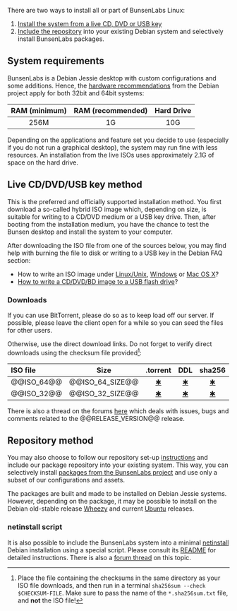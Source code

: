 [HardwareRequirements]: <https://www.debian.org/releases/jessie/amd64/ch03s04.html.en>
[LinuxFAQ]: <https://www.debian.org/CD/faq/#record-unix>
[OSXFAQ]: <https://www.debian.org/CD/faq/#record-mac>
[USBFAQ]: <https://www.debian.org/CD/faq/#write-usb>
[WindowsFAQ]: <https://www.debian.org/CD/faq/#record-windows>

[DDL32]: <@@DDL_URL_32@@>
[DDL64]: <@@DDL_URL_64@@>
[TorrentFile32]: <@@TORRENT_URL_32@@>
[TorrentFile64]: <@@TORRENT_URL_64@@>
[TorrentMagnet32]: <@@TORRENT_MAGNET_LINK_32@@>
[TorrentMagnet64]: <@@TORRENT_MAGNET_LINK_64@@>
[shasums32]: <@@SHA256SUMS_URL_32@@>
[shasums64]: <@@SHA256SUMS_URL_64@@>

There are two ways to install all or part of BunsenLabs Linux:

1. [Install the system from a live CD, DVD or USB key](#live-cddvdusb-key-method)
2. [Include the repository](#repository-method) into your existing Debian system and
   selectively install BunsenLabs packages.

## System requirements

BunsenLabs is a Debian Jessie desktop with custom configurations and
some additions. Hence, the [hardware
recommendations][HardwareRequirements] from the Debian project apply for
both 32bit and 64bit systems:

|RAM (minimum)|RAM (recommended)|Hard Drive |
|:-----------:|:---------------:|:---------:|
| 256M        | 1G              | 10G       |

Depending on the applications and feature set you decide to use
(especially if you do not run a graphical desktop), the system may run
fine with less resources. An installation from the live ISOs uses
approximately 2.1G of space on the hard drive.

## Live CD/DVD/USB key method

This is the preferred and officially supported installation method. You
first download a so-called hybrid ISO image which, depending on size, is
suitable for writing to a CD/DVD medium or a USB key drive. Then, after
booting from the installation medium, you have the chance to test the
Bunsen desktop and install the system to your computer.

After downloading the ISO file from one of the sources below, you may
find help with burning the file to disk or writing to a USB key in the
Debian FAQ section:

* How to write an ISO image under [Linux/Unix][LinuxFAQ],
  [Windows][WindowsFAQ] or [Mac OS X][OSXFAQ]?
* [How to write a CD/DVD/BD image to a USB flash drive][USBFAQ]?

### Downloads

If you can use BitTorrent, please do so as to keep load off our server.
If possible, please leave the client open for a while so you can seed the
files for other users.

Otherwise, use the direct download links. Do not forget to verify direct
downloads using the checksum file provided[^2]:

| ISO file          | Size                  | .torrent                  | DDL            | sha256           |
|:------------------|:---------------------:|:--------------------------:|:--------------:|:----------------:|
| \@\@ISO\_64\@\@   | \@\@ISO\_64\_SIZE\@\@ | [✱][TorrentFile64]         | [✱][DDL64]     | [✱][shasums64]   |
| \@\@ISO\_32\@\@   | \@\@ISO\_32\_SIZE\@\@ | [✱][TorrentFile32]         | [✱][DDL32]     | [✱][shasums32]   |

There is also a thread on the forums
[here](http://crunchbang.org/forums/viewtopic.php?id=40602) which deals
with issues, bugs and comments related to the \@\@RELEASE\_VERSION\@\@
release.

[^2]: Place the file containing the checksums in the same directory as
your ISO file downloads, and then run in a terminal `sha256sum --check
$CHECKSUM-FILE`. Make sure to pass the name of the `*.sha256sum.txt`
file, and **not** the ISO file!

## Repository method

You may also choose to follow our repository set-up
[instructions](http://pkg.bunsenlabs.org) and include our package
repository into your existing system. This way, you can selectively
install [packages from the BunsenLabs project](resources.html#core-packages-and-bug-reports) and use
only a subset of our configurations and assets.

The packages are built and made to be installed on Debian Jessie
systems. However, depending on the package, it may be possible to
install on the Debian old-stable release
[Wheezy](https://wiki.debian.org/DebianWheezy) and current
[Ubuntu](http://releases.ubuntu.com/) releases.

### netinstall script

It is also possible to include the BunsenLabs system into a minimal
[netinstall](https://www.debian.org/CD/netinst/) Debian installation
using a special script. Please consult its
[README](https://github.com/BunsenLabs/bunsen-netinstall) for detailed
instructions. There is also a [forum thread](http://crunchbang.org/forums/viewtopic.php?id=39656)
on this topic.

